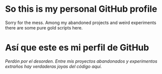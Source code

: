 # So this is my personal GitHub profile

Sorry for the mess. Among my abandoned projects and weird experiments there are some pure gold scripts here.

# Así que este es mi perfil de GitHub

*Perdón por el desorden. Entre mis proyectos abandonados y experimentos extraños hay verdaderas joyas del código aquí.*
